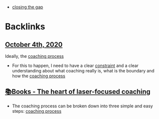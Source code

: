 - [closing the gap](<closing the gap.md>)

# Backlinks
## [October 4th, 2020](<October 4th, 2020.md>)
Ideally, the [coaching process](<coaching process.md>)

- For this to happen, I need to have a clear [constraint](<constraint.md>) and a clear understanding about what coaching really is, what is the boundary and how the [coaching process](<coaching process.md>)

## [📚Books - The heart of laser-focused coaching](<📚Books - The heart of laser-focused coaching.md>)
- The coaching process can be broken down into three simple and easy steps: [coaching process](<coaching process.md>)

